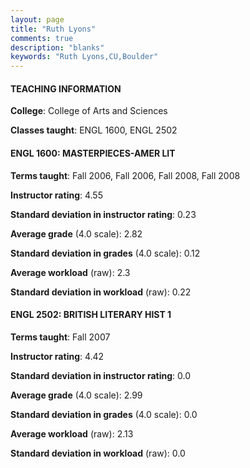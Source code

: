 ```yaml
---
layout: page
title: "Ruth Lyons" 
comments: true
description: "blanks"
keywords: "Ruth Lyons,CU,Boulder"
---
```

<head>
<script src="https://ajax.googleapis.com/ajax/libs/jquery/2.1.3/jquery.min.js"></script>
<script src="https://dl.dropboxusercontent.com/s/pc42nxpaw1ea4o9/highcharts.js?dl=0"></script>
<!-- <script src="../assets/js/highcharts.js"></script> -->
<style type="text/css">@font-face {
	font-family: "Bebas Neue";
	src: url(https://www.filehosting.org/file/details/544349/BebasNeue Regular.otf) format("opentype");
	}
	h1.Bebas { 
		font-family: "Bebas Neue", Verdana, Tahoma;
	}
</style>
</head>
	   
#### TEACHING INFORMATION

**College**: College of Arts and Sciences

**Classes taught**: ENGL 1600, ENGL 2502

#### ENGL 1600: MASTERPIECES-AMER LIT

**Terms taught**: Fall 2006, Fall 2006, Fall 2008, Fall 2008

**Instructor rating**: 4.55

**Standard deviation in instructor rating**: 0.23

**Average grade** (4.0 scale): 2.82

**Standard deviation in grades** (4.0 scale): 0.12

**Average workload** (raw): 2.3

**Standard deviation in workload** (raw): 0.22

#### ENGL 2502: BRITISH LITERARY HIST 1

**Terms taught**: Fall 2007

**Instructor rating**: 4.42

**Standard deviation in instructor rating**: 0.0

**Average grade** (4.0 scale): 2.99

**Standard deviation in grades** (4.0 scale): 0.0

**Average workload** (raw): 2.13

**Standard deviation in workload** (raw): 0.0

